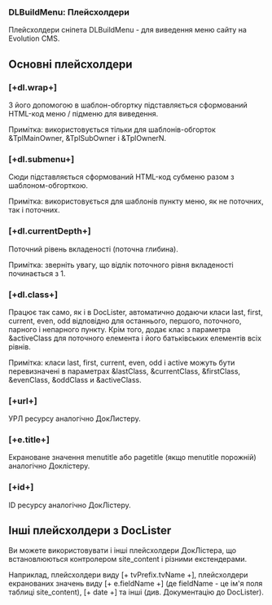 
<meta http-equiv="Content-Type" content="text/html; charset=utf-8">
<h3>DLBuildMenu: Плейсхолдери </h3> 
Плейсхолдери cніпета DLBuildMenu - для виведення меню сайту на Evolution CMS.	
<br>
<h2 class="page-header">Основні плейсхолдери</h2>
<h3 class="sub-header text-bold">[+dl.wrap+]</h3>
<p>З його допомогою в шаблон-обгортку підставляється сформований HTML-код меню / підменю для виведення.</p>
<p>Примітка: використовується тільки для шаблонів-обгорток &amp;TplMainOwner, &amp;TplSubOwner і &amp;TplOwnerN.</p>
<h3 class="sub-header text-bold">[+dl.submenu+]</h3>
<p>Сюди підставляється сформований HTML-код субменю разом з шаблоном-обгорткою.</p>
<p>Примітка: використовується для шаблонів пункту меню, як не поточних, так і поточних.</p>
<h3 class="sub-header text-bold">[+dl.currentDepth+]</h3>
<p>Поточний рівень вкладеності (поточна глибина).</p>
<p>Примітка: зверніть увагу, що відлік поточного рівня вкладеності починається з 1.</p>
<h3 class="sub-header text-bold">[+dl.class+]</h3>
<p>Працює так само, як і в DocLister, автоматично додаючи класи last, first, current, even, odd відповідно для останнього, першого, поточного, парного і непарного пункту. Крім того, додає клас з параметра &amp;activeClass для поточного елемента і його батьківських елементів всіх рівнів.</p>
<p>Примітка: класи last, first, current, even, odd і active можуть бути перевизначені в параметрах &amp;lastClass, &amp;currentClass, &amp;firstClass, &amp;evenClass, &amp;oddClass и &amp;activeClass.</p>
<h3 class="sub-header text-bold">[+url+]</h3>
<p>УРЛ ресурсу аналогічно ДокЛистеру.</p>
<h3 class="sub-header text-bold">[+e.title+]</h3>
<p>Екрановане значення menutitle або pagetitle (якщо menutitle порожній) аналогічно Доклістеру.</p>
<h3 class="sub-header text-bold">[+id+]</h3>
<p>ID ресурсу аналогічно ДокЛістеру.</p>
<h2 class="page-header">Інші плейсхолдери з DocLister</h2>
<p>Ви можете використовувати і інші плейсхолдери ДокЛістера, що встановлюються контролером site_content і різними екстендерами.</p>
<p>Наприклад, плейсхолдери виду [+ tvPrefix.tvName +], плейсхолдери екранованих значень виду [+ e.fieldName +] (де fieldName - це ім'я поля таблиці site_content), [+ date +] та інші (див. Документацію до DocLister).</p>
